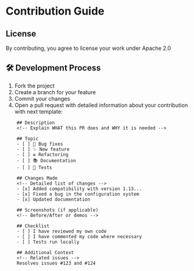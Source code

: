 # Contribution Guide

## License
By contributing, you agree to license your work under Apache 2.0

## 🛠️ Development Process
1. Fork the project
2. Create a branch for your feature
3. Commit your changes
4. Open a pull request with detailed information about your contribution with next template:

```
    ## Description
    <!-- Explain WHAT this PR does and WHY it is needed -->
    
    ## Topic
    - [ ] 🐛 Bug fixes
    - [ ] ✨ New feature
    - [ ] ♻️ Refactoring
    - [ ] 📚 Documentation
    - [ ] 🧪 Tests
    
    ## Changes Made
    <!-- Detailed list of changes -->
    - [x] Added compatibility with version 1.13...
    - [x] Fixed a bug in the configuration system
    - [x] Updated documentation
    
    ## Screenshots (if applicable)
    <!-- Before/After or demos -->
        
    ## Checklist
    - [ ] I have reviewed my own code
    - [ ] I have commented my code where necessary
    - [ ] Tests run locally
      
    ## Additional Context
    <!-- Related issues -->
    Resolves issues #123 and #124
```

